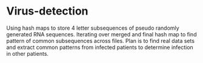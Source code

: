 # Virus-detection

Using hash maps to store 4 letter subsequences of pseudo randomly generated RNA sequences.
Iterating over merged and final hash map to find pattern of common subsequences across files.
Plan is to find real data sets and extract common patterns from infected patients to determine infection in other patients.

